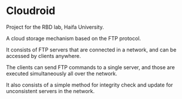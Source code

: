 # Cloudroid

Project for the RBD lab, Haifa University.

A cloud storage mechanism based on the FTP protocol.

It consists of FTP servers that are connected in a network, and can be accessed by clients anywhere.

The clients can send FTP commands to a single server, and those are executed simultaneously all over the network.

It also consists of a simple method for integrity check and update for unconsistent servers in the network.

